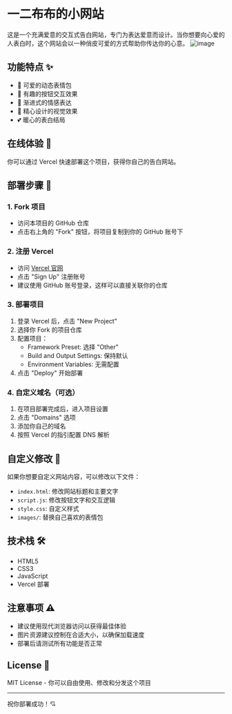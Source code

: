 # 一二布布的小网站

这是一个充满爱意的交互式告白网站，专门为表达爱意而设计。当你想要向心爱的人表白时，这个网站会以一种俏皮可爱的方式帮助你传达你的心意。
![image](https://github.com/user-attachments/assets/7a274072-53ec-4287-87b0-a4b8d9cf3d35)



## 功能特点 ✨

- 💖 可爱的动态表情包
- 🎯 有趣的按钮交互效果
- 🌈 渐进式的情感表达
- 🎨 精心设计的视觉效果
- 💕 暖心的表白结局

## 在线体验 🚀

你可以通过 Vercel 快速部署这个项目，获得你自己的告白网站。

## 部署步骤 📝

### 1. Fork 项目
- 访问本项目的 GitHub 仓库
- 点击右上角的 "Fork" 按钮，将项目复制到你的 GitHub 账号下

### 2. 注册 Vercel
- 访问 [Vercel 官网](https://vercel.com)
- 点击 "Sign Up" 注册账号
- 建议使用 GitHub 账号登录，这样可以直接关联你的仓库

### 3. 部署项目
1. 登录 Vercel 后，点击 "New Project"
2. 选择你 Fork 的项目仓库
3. 配置项目：
   - Framework Preset: 选择 "Other"
   - Build and Output Settings: 保持默认
   - Environment Variables: 无需配置
4. 点击 "Deploy" 开始部署

### 4. 自定义域名（可选）
1. 在项目部署完成后，进入项目设置
2. 点击 "Domains" 选项
3. 添加你自己的域名
4. 按照 Vercel 的指引配置 DNS 解析

## 自定义修改 🎨

如果你想要自定义网站内容，可以修改以下文件：

- `index.html`: 修改网站标题和主要文字
- `script.js`: 修改按钮文字和交互逻辑
- `style.css`: 自定义样式
- `images/`: 替换自己喜欢的表情包

## 技术栈 🛠

- HTML5
- CSS3
- JavaScript
- Vercel 部署

## 注意事项 ⚠️

- 建议使用现代浏览器访问以获得最佳体验
- 图片资源建议控制在合适大小，以确保加载速度
- 部署后请测试所有功能是否正常


## License 📄

MIT License - 你可以自由使用、修改和分发这个项目

---

祝你部署成功！💘 

